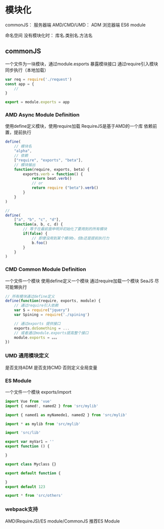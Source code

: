 # 模块化

commonJS： 服务器端
AMD/CMD/UMD： ADM 浏览器端
ES6 module


命名空间
没有模块化时： 库名.类别名.方法名


## commonJS
一个文件为一块模块，通过module.esports 暴露模块接口
通过require引入模块
同步执行（本地加载）
```js
var req = require('./request')
const app = {
    //
}

export = module.exports = app
```

### AMD Async Module Definition
使用define定义模块，使用require加载
RequireJS是基于AMD的一个库
依赖前置，提前执行
```js
define(
    // 模块名
    "alpha",
    // 依赖
    ["require", "exports", "beta"],
    // 模块输出
    function(require, exports, beta) {
        exports.verb = function() {
            return beat.verb()
            // or
            return require ("beta").verb()
        }
    }
)

//
define(
    ["a", "b", "c", "d"],
    function(a, b, c, d) {
        // 等于在最前面申明并初始化了要用到的所有模块
        if(false) {
            // 即便没用到某个模块b，但b还是提前执行力
            b.foo()
        }
    }
)
```

### CMD Common Module Definition
一个文件一个模块
使用define定义一个模块
通过require加载一个模块
SeaJS
尽可能懒执行

```js
// 所有模块通过define定义
define(function(require, exports, module) {
    // 通过require引入依赖
    var $ = require("jquery")
    var Spining = require('./spining')

    // 通过exports 提供接口
    exports.doSomething = ...
    // 或者通过module.exports提高整个接口
    module.exports = 。。。
})
```

### UMD 通用模块定义
是否支持ADM
是否支持CMD
否则定义全局变量


### ES Module
一个文件一个模块
exports/import
```js
import Vue from 'vue'
import { named!, named2 } from 'src/mylib'

import { named1 as myNamede1, named2 } from 'src/mylib'

import * as mylib from 'src/mylib'

import 'src/lib'

```
```js
export var myVar1 = ''
export function () {

}

export class Myclass {}

export default function {

}
export default 123

export * from 'src/others'
```


### webpack支持
AMD(RequireJS)/ES module/CommonJS
推荐ES Module



